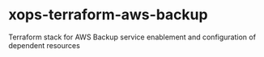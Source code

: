 # xops-terraform-aws-backup
Terraform stack for AWS Backup service enablement and configuration of dependent resources
